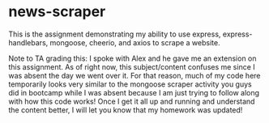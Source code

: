 # news-scraper
This is the assignment demonstrating my ability to use express, express-handlebars, mongoose, cheerio,  and axios to scrape a website. 

Note to TA grading this: I spoke with Alex and he gave me an extension on this assignment. As of right now, this subject/content confuses me since I was absent the day we went over it. For that reason, much of my code here temporarily looks very similar to the mongoose scraper activity you guys did in bootcamp while I was absent because I am just trying to follow along with how this code works! Once I get it all up and running and understand the content better, I will let you know that my homework was updated!
